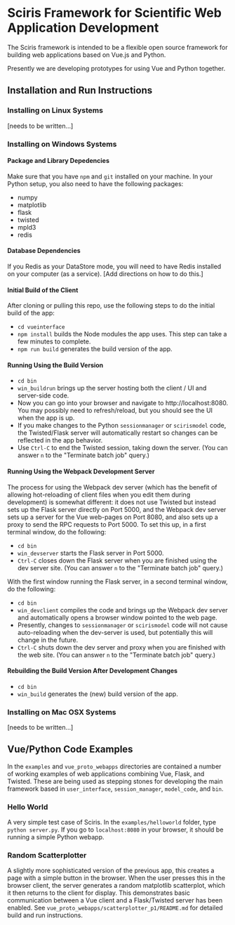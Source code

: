 # Sciris Framework for Scientific Web Application Development

The Sciris framework is intended to be a flexible open source framework
for building web applications based on Vue.js and Python.

Presently we are developing prototypes for using Vue and Python
together.


## Installation and Run Instructions

### Installing on Linux Systems

[needs to be written...]

### Installing on Windows Systems

#### Package and Library Depedencies

Make sure that you have `npm` and `git` installed on your machine.  In 
your Python setup, you also need to have the following packages:
* numpy
* matplotlib
* flask
* twisted
* mpld3
* redis

#### Database Dependencies

If you Redis as your DataStore mode, you will need to have Redis 
installed on your computer (as a service).  [Add directions on 
how to do this.]

#### Initial Build of the Client

After cloning or pulling this repo, use the following steps to do the 
initial build of the app:
* `cd vueinterface`
* `npm install` builds the Node modules the app uses.  This step can take 
a few minutes to complete.
* `npm run build` generates the build version of the app.

#### Running Using the Build Version

* `cd bin`
* `win_buildrun` brings up the server hosting both the 
client / UI and server-side code.
* Now you can go into your browser and navigate to http://localhost:8080.
You may possibly need to refresh/reload, but you should see the UI 
when the app is up.
* If you make changes to the Python `sessionmanager` or `scirismodel` code, 
the Twisted/Flask server will automatically restart so changes can be 
reflected in the app behavior.
* Use `Ctrl-C` to end the Twisted session, taking down the server. (You can 
answer `n` to the "Terminate batch job" query.)

#### Running Using the Webpack Development Server

The process for using the Webpack dev server (which has the benefit of 
allowing hot-reloading of client files when you edit them during development) 
is somewhat different: it does not use Twisted but instead sets up the Flask 
server directly on Port 5000, and the Webpack dev server sets up a server 
for the Vue web-pages on Port 8080, and also sets up a proxy to send the 
RPC requests to Port 5000.  To set this up, in a first terminal window, do 
the following:
* `cd bin`
* `win_devserver` starts the Flask server in Port 5000.
* `Ctrl-C` closes down the Flask server when you are finished using the dev 
server site. (You can answer `n` to the "Terminate batch job" query.)

With the first window running the Flask server, in a second terminal window, 
do the following:
* `cd bin`
* `win_devclient` compiles the code and brings up the Webpack dev server and 
automatically opens a browser window pointed to the web page.
* Presently, changes to `sessionmanager` or `scirismodel` code will not 
cause auto-reloading when the dev-server is used, but potentially this will 
change in the future.
* `Ctrl-C` shuts down the dev server and proxy when you are finished with 
the web site.  (You can answer `n` to the "Terminate batch job" query.)

#### Rebuilding the Build Version After Development Changes

* `cd bin`
* `win_build` generates the (new) build version of the app.

### Installing on Mac OSX Systems

[needs to be written...]


## Vue/Python Code Examples

In the `examples` and `vue_proto_webapps` directories are contained a number 
of working examples of web applications combining Vue, Flask, and Twisted. 
These are being used as stepping stones for developing the main framework 
based in `user_interface`, `session_manager`, `model_code`, and `bin`.

### Hello World

A very simple test case of Sciris. In the `examples/helloworld` folder, type `python server.py`. If you go to `localhost:8080` in your browser, it should be running a simple Python webapp.

### Random Scatterplotter

A slightly more sophisticated version of the previous app, this creates a page with a simple button in the browser.  When the user
presses this in the browser client, the server generates a random matplotlib
scatterplot, which it then returns to the client for display.  This
demonstrates basic communication between a Vue client and a Flask/Twisted
server has been enabled.  See `vue_proto_webapps/scatterplotter_p1/README.md` 
for detailed build and run instructions.

